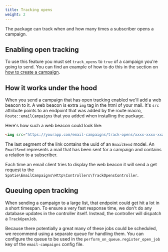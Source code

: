 ```yaml
---
title: Tracking opens
weight: 2
---
```


The package can track when and how many times a subscriber opens a campaign. 

## Enabling open tracking

To use this feature you must set `track_opens` to `true` of a campaign you're going to send. You can find an example of how to do this in the section on [how to create a campaign](https://docs.spatie.be/laravel-email-campaigns/v1/basic-usage/sending-a-campaign/#creating-a-campaign).

## How it works under the hood

When you send a campaign that has open tracking enabled we'll add a web beacon to it.  A web beacon is extra `img` tag in the html of your mail.  It's `src` attribute points to an endpoint that was added by the route macro, `Route::emailCampaigns` that you added when installing the package. 
 
 Here's how such a web beacon could look like:
 
```html
<img src="https://yourapp.com/email-campaigns/track-opens/xxxx-xxxx-xxxx-xxxx" />
```

The last segment of the link contains the uuid of an `EmailSend` model. An `EmailSend` represents a mail that has been sent for a campaign and contains a relation to a subscriber.
 
Each time an email client tries to display the web beacon it will send a get request to the `Spatie\EmailCampaigns\Http\Controllers\TrackOpensController`. 

## Queuing open tracking

When sending a campaign to a large list, that endpoint could get hit a lot in a short timespan. To ensure a very fast response time, we don't do any database updates in the controller itself. Instead, the controller will dispatch a `TrackOpenJob`. 

Because there potentially a great many of these jobs could be scheduled, we recommend using a separate queue for handling them. You can configure the queue to be used in the `perform_on_queue.register_open_job` key of the `email-campaigns` config file.

